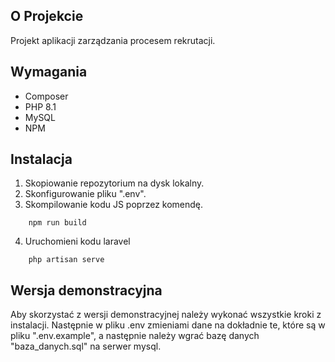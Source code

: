 ## O Projekcie

Projekt aplikacji zarządzania procesem rekrutacji.

## Wymagania

* Composer
* PHP 8.1
* MySQL
* NPM

## Instalacja

1. Skopiowanie repozytorium na dysk lokalny.
2. Skonfigurowanie pliku ".env".
3. Skompilowanie kodu JS poprzez komendę.
```
    npm run build
```

4. Uruchomieni kodu laravel

```
    php artisan serve
```

## Wersja demonstracyjna
Aby skorzystać z wersji demonstracyjnej należy wykonać wszystkie kroki z instalacji.
Następnie w pliku .env zmieniami dane na dokładnie te, które są w pliku ".env.example",
a następnie należy wgrać bazę danych "baza_danych.sql" na serwer mysql.
